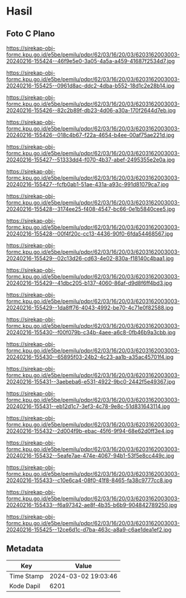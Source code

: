 # Hasil

## Foto C Plano

https://sirekap-obj-formc.kpu.go.id/e5be/pemilu/pdpr/62/03/16/20/03/6203162003003-20240216-155424--46f9e5e0-3a05-4a5a-a459-41687f2534d7.jpg

https://sirekap-obj-formc.kpu.go.id/e5be/pemilu/pdpr/62/03/16/20/03/6203162003003-20240216-155425--0961d8ac-ddc2-4dba-b552-18d1c2e28b14.jpg

https://sirekap-obj-formc.kpu.go.id/e5be/pemilu/pdpr/62/03/16/20/03/6203162003003-20240216-155426--82c2b89f-db23-4d06-a30a-170f2644d7eb.jpg

https://sirekap-obj-formc.kpu.go.id/e5be/pemilu/pdpr/62/03/16/20/03/6203162003003-20240216-155426--018c4b67-f22a-4654-b4ee-00af75ae221d.jpg

https://sirekap-obj-formc.kpu.go.id/e5be/pemilu/pdpr/62/03/16/20/03/6203162003003-20240216-155427--51333dd4-f070-4b37-abef-2495355e2e0a.jpg

https://sirekap-obj-formc.kpu.go.id/e5be/pemilu/pdpr/62/03/16/20/03/6203162003003-20240216-155427--fcfb0ab1-51ae-431a-a93c-991d81079ca7.jpg

https://sirekap-obj-formc.kpu.go.id/e5be/pemilu/pdpr/62/03/16/20/03/6203162003003-20240216-155428--3174ee25-f408-4547-bc66-0e1b5840cee5.jpg

https://sirekap-obj-formc.kpu.go.id/e5be/pemilu/pdpr/62/03/16/20/03/6203162003003-20240216-155428--00f4f20c-cc13-4436-90f0-6fda54468567.jpg

https://sirekap-obj-formc.kpu.go.id/e5be/pemilu/pdpr/62/03/16/20/03/6203162003003-20240216-155429--02c13d26-cd63-4e02-830a-f18140c4baa1.jpg

https://sirekap-obj-formc.kpu.go.id/e5be/pemilu/pdpr/62/03/16/20/03/6203162003003-20240216-155429--41dbc205-b137-4060-86af-d9d8f6ff4bd3.jpg

https://sirekap-obj-formc.kpu.go.id/e5be/pemilu/pdpr/62/03/16/20/03/6203162003003-20240216-155429--1da8ff76-4043-4992-be70-4c71e0f82588.jpg

https://sirekap-obj-formc.kpu.go.id/e5be/pemilu/pdpr/62/03/16/20/03/6203162003003-20240216-155430--f00f079b-c34b-4aee-a6c8-0fb46b9a3cbb.jpg

https://sirekap-obj-formc.kpu.go.id/e5be/pemilu/pdpr/62/03/16/20/03/6203162003003-20240216-155430--65895f03-24b2-4c23-aa1b-a35ac45701f4.jpg

https://sirekap-obj-formc.kpu.go.id/e5be/pemilu/pdpr/62/03/16/20/03/6203162003003-20240216-155431--3aebeba6-e531-4922-9bc0-2442f5e49367.jpg

https://sirekap-obj-formc.kpu.go.id/e5be/pemilu/pdpr/62/03/16/20/03/6203162003003-20240216-155431--eb12d1c7-3ef3-4c78-9e8c-51d831643114.jpg

https://sirekap-obj-formc.kpu.go.id/e5be/pemilu/pdpr/62/03/16/20/03/6203162003003-20240216-155432--2d004f9b-ebac-45f6-9f94-68e62d0ff3e4.jpg

https://sirekap-obj-formc.kpu.go.id/e5be/pemilu/pdpr/62/03/16/20/03/6203162003003-20240216-155432--5eafe7ae-474e-4067-94b1-53f5e8cc449c.jpg

https://sirekap-obj-formc.kpu.go.id/e5be/pemilu/pdpr/62/03/16/20/03/6203162003003-20240216-155433--c10e6ca4-08f0-41f8-8465-fa38c9777cc8.jpg

https://sirekap-obj-formc.kpu.go.id/e5be/pemilu/pdpr/62/03/16/20/03/6203162003003-20240216-155433--f6a97342-ae8f-4b35-b6b9-904842789250.jpg

https://sirekap-obj-formc.kpu.go.id/e5be/pemilu/pdpr/62/03/16/20/03/6203162003003-20240216-155425--12ce6d1c-d7ba-463c-a8a9-c6ae1dea1ef2.jpg


## Metadata

| Key        | Value               |
| ---------- | ------------------- |
| Time Stamp | 2024-03-02 19:03:46 |
| Kode Dapil | 6201                |



